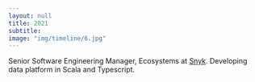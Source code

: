 ```yaml
---
layout: null
title: 2021
subtitle:
image: "img/timeline/6.jpg"
---
```

Senior Software Engineering Manager, Ecosystems at [Snyk](https://snyk.io/). Developing data platform in Scala and Typescript.